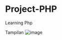 # Project-PHP
Learning Php

Tampilan
![image](https://user-images.githubusercontent.com/100121529/159893751-b1ec7529-7770-4871-9406-66f84d4c3557.png)
